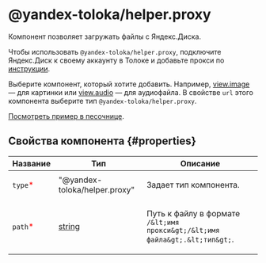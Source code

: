 # @yandex-toloka/helper.proxy

Компонент позволяет загружать файлы с Яндекс.Диска.

Чтобы использовать `@yandex-toloka/helper.proxy`, подключите Яндекс.Диск к своему аккаунту в Толоке и добавьте прокси по [инструкции](https://toloka.ai/ru/docs/guide/concepts/prepare-data.html).

Выберите компонент, который хотите добавить. Например, [view.image](view.image.md) — для картинки или [view.audio](view.audio.md) — для аудиофайла. В свойстве `url` этого компонента выберите тип `@yandex-toloka/helper.proxy`.

[Посмотреть пример в песочнице](https://clck.ru/SP3Bd).

## Свойства компонента {#properties}

| Название                                 | Тип                                                                              | Описание                                                                           |
| ---------------------------------------- | -------------------------------------------------------------------------------- | ---------------------------------------------------------------------------------- |
| `type`<span style="color: red">\*</span> | "@yandex-toloka/helper.proxy"                                                    | <p>Задает тип компонента.</p>                                                      |
| `path`<span style="color: red">\*</span> | <a class="xref popup-link" href="../concepts/types.dita#types/string">string</a> | <p>Путь к файлу в формате `/&lt;имя прокси&gt;/&lt;имя файла&gt;.&lt;тип&gt;`.</p> |
